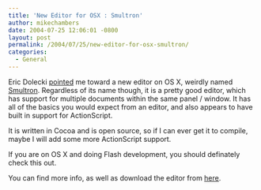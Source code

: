 ```yaml
---
title: 'New Editor for OSX : Smultron'
author: mikechambers
date: 2004-07-25 12:06:01 -0800
layout: post
permalink: /2004/07/25/new-editor-for-osx-smultron/
categories:
  - General
---
```



Eric Dolecki [pointed][1] me toward a new editor on OS X, weirdly named [Smultron][2]. Regardless of its name though, it is a pretty good editor, which has support for multiple documents within the same panel / window. It has all of the basics you would expect from an editor, and also appears to have built in support for ActionScript.

It is written in Cocoa and is open source, so if I can ever get it to compile, maybe I will add some more ActionScript support.

If you are on OS X and doing Flash development, you should definately check this out.

You can find more info, as well as download the editor from [here][2].

 [1]: http://www.ericd.net/2004_07_25_blogger_archive.inc#109072926606440209
 [2]: http://smultron.sourceforge.net/